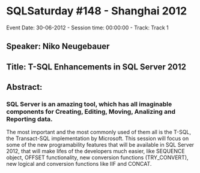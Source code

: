 # SQLSaturday #148 - Shanghai 2012
Event Date: 30-06-2012 - Session time: 00:00:00 - Track: Track 1
## Speaker: Niko Neugebauer
## Title: T-SQL Enhancements in SQL Server 2012
## Abstract:
### SQL Server is an amazing tool, which has all imaginable components for Creating, Editing, Moving, Analizing and Reporting data.
The most important and the most commonly used of them all is the T-SQL, the Transact-SQL implementation by Microsoft.
This session will focus on some of the new programability features that will be available in SQL Server 2012, that will make lifes of the developers much easier, like SEQUENCE object, OFFSET functionality, new conversion functions (TRY_CONVERT), new logical and conversion functions like IIF and CONCAT.

